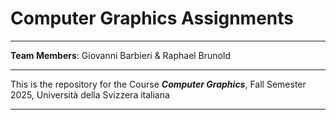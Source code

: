 # Computer Graphics Assignments
-------

**Team Members**: Giovanni Barbieri & Raphael Brunold

-------

This is the repository for the Course ***Computer Graphics***, Fall Semester 2025, Università della Svizzera italiana

-------